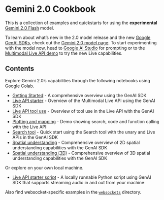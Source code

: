 # Gemini 2.0 Cookbook

This is a collection of examples and quickstarts for using the **experimental** [Gemini 2.0 Flash](https://ai.google.dev/gemini-api/docs/models/gemini-v2) model.

To learn about what’s new in the 2.0 model release and the new [Google GenAI SDKs](https://github.com/googleapis/python-genai), check out the [Gemini 2.0 model page](https://ai.google.dev/gemini-api/docs/models/gemini-v2). To start experimenting with the model now, head to [Google AI Studio](https://aistudio.google.com/prompts/new_chat?model=gemini-2.0-flash-exp) for prompting or to the [Multimodal Live API demo](https://aistudio.google.com/live) to try the new Live capabilities.

## Contents

Explore Gemini 2.0’s capabilities through the following notebooks using Google Colab.

* [Getting Started](./get_started.ipynb) \- A comprehensive overview using the GenAI SDK
* [Live API starter](./live_api_starter.ipynb) \- Overview of the Multimodal Live API using the GenAI SDK
* [Live API tool use](./live_api_tool_use.ipynb) \- Overview of tool use in the Live API with the GenAI SDK
* [Plotting and mapping](./plotting_and_mapping.ipynb) \- Demo showing search, code and function calling with the Live API
* [Search tool](./search_tool.ipynb) \- Quick start using the Search tool with the unary and Live APIs in the GenAI SDK
* [Spatial understanding](./spatial_understanding.ipynb) \- Comprehensive overview of 2D spatial understanding capabilities with the GenAI SDK
* [Spatial understanding (3D)](./spatial_understanding_3d.ipynb) \- Comprehensive overview of 3D spatial understanding capabilities with the GenAI SDK

Or explore on your own local machine.

* [Live API starter script](./live_api_starter.py) \- A locally runnable Python script using GenAI SDK that supports streaming audio in and out from your machine

Also find websocket-specific examples in the [`websockets`](./websockets/) directory.
